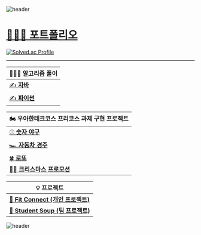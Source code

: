 ![header](https://capsule-render.vercel.app/api?type=waving&color=gradient&customColorList=15&height=200&section=header&text=xogns4909&fontSize=70&fontAlign=80&fontAlignY=40&animation=fadeIn)

# [👨🏻‍💻 포트폴리오](https://cold-willow-d83.notion.site/2605fa4a596447d69fdacd03d88f2429?pvs=4)



[![Solved.ac Profile](http://mazassumnida.wtf/api/v2/generate_badge?boj=xogns0276)](https://solved.ac/profile/xogns0276)

---
|👨🏻‍💻 알고리즘 풀이 |
| --- |
| [✍ **자바**](https://github.com/xogns4909/java-Algorithm) |
| [✍ **파이썬**](https://github.com/xogns4909/python) |

| 🏍️ 우아한테크코스 프리코스 과제 구현 프로젝트 |
| --- |
| [⚾ **숫자 야구**](https://github.com/xogns4909/java-baseball-6) |
| [🏎️ **자동차 경주**](https://github.com/xogns4909/java-racingcar-6) |
| [🍀 **로또**](https://github.com/xogns4909/java-lotto-6) |
| [🎅🏻 **크리스마스 프로모션**](https://github.com/xogns4909/java-christmas-6-xogns4909) |

| 💡 프로젝트 |
| --- |
| [🔗 **Fit Connect (개인 프로젝트)**](https://github.com/xogns4909/fitConnect) |
| [🔗 **Student Soup (팀 프로젝트)**](https://github.com/xogns4909/StudentSoup) |

![header](https://capsule-render.vercel.app/api?type=waving&color=gradient&customColorList=15&height=100&section=footer)
